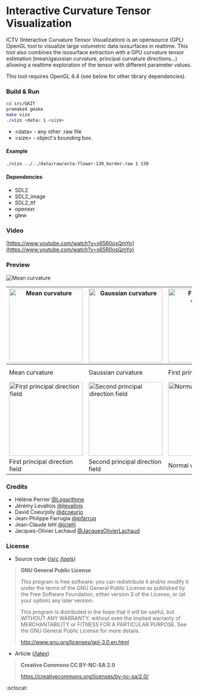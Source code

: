 # Interactive Curvature Tensor Visualization

ICTV (Interactive Curvature Tensor Visualization) is an opensource (GPL) OpenGL tool to visualize large volumetric  data isosurfaces in realtime. This tool also combines the isosurface extraction with a GPU curvature tensor estimation (mean/gaussian curvature, principal curvature directions...) allowing a realtime exploration of the tensor with different parameter values.

This tool requires OpenGL 4.4 (see below for other library dependencies). 


### Build & Run

```sh
cd src/GKIT
premake4 gmake
make vizo
./vizo <data> 1 <size>
```
* \<data\> - any other .raw file
* \<size\> - object's bounding box.

#### Example

```sh
./vizo ../../data/raw/octa-flower-130_border.raw 1 130
```

#### Dependencies

* SDL2
* SDL2_image
* SDL2_ttf
* openexr
* glew

### Video

[https://www.youtube.com/watch?v=s65R0osQmYo](https://www.youtube.com/watch?v=s65R0osQmYo)

### Preview

<img src="http://i.imgur.com/m72QeV9.gif" alt="Mean curvature" />

<img src="https://raw.github.com/dcoeurjo/ICTV/master/latex/figs/EG_dragon_mean.png" alt="Mean curvature" style="width: 200px;"/> | <img src="https://raw.github.com/dcoeurjo/ICTV/master/latex/figs/EG_dragon_gaussian.png" alt="Gaussian curvature" style="width: 200px;"/> | <img src="https://raw.github.com/dcoeurjo/ICTV/master/latex/figs/EG_dragon_k1.png" alt="First principal curvature" style="width: 200px;"/> | <img src="https://raw.github.com/dcoeurjo/ICTV/master/latex/figs/EG_dragon_k2.png" alt="Second principal curvature" style="width: 200px;"/>
------------ | ------------- | ------------- | ------------- 
Mean curvature | Gaussian curvature | First principal curvature | Second principal curvature
<img src="https://raw.github.com/dcoeurjo/ICTV/master/latex/figs/EG_dragon_dir_min.png" alt="First principal direction field" style="width: 200px;"/> | <img src="https://raw.github.com/dcoeurjo/ICTV/master/latex/figs/EG_dragon_dir_max.png" alt="Second principal direction field" style="width: 200px;"/> | <img src="https://raw.github.com/dcoeurjo/ICTV/master/latex/figs/EG_dragon_normal.png" alt="Normal vector field" style="width: 200px;"/> | 
First principal direction field | Second principal direction field | Normal vector field | 

### Credits

*	Hélène Perrier [@Logarithme](https://github.com/Logarithme)
*	Jérémy Levallois [@jlevallois](https://github.com/jlevallois)
*	David Coeurjolly [@dcoeurjo](https://github.com/dcoeurjo)
*	Jean-Philippe Farrugia [@jpfarrug](https://github.com/jpfarrug)
*	Jean-Claude Iehl [@jciehl](https://github.com/jciehl)
*	Jacques-Olivier Lachaud [@JacquesOlivierLachaud](https://github.com/JacquesOlivierLachaud)

### License

* Source code ([/src](https://github.com/dcoeurjo/ICTV/tree/master/src) [/tools](https://github.com/dcoeurjo/ICTV/tree/master/tools))

>	**GNU General Public License**
>	
>    This program is free software: you can redistribute it and/or modify
>    it under the terms of the GNU General Public License as published by
>    the Free Software Foundation, either version 3 of the License, or
>    (at your option) any later version.
>
>    This program is distributed in the hope that it will be useful,
>    but WITHOUT ANY WARRANTY; without even the implied warranty of
>    MERCHANTABILITY or FITNESS FOR A PARTICULAR PURPOSE.  See the
>    GNU General Public License for more details.
>    
>    http://www.gnu.org/licenses/gpl-3.0.en.html

* Article ([/latex](https://github.com/dcoeurjo/ICTV/tree/master/latex))

> **Creative Commons CC BY-NC-SA 2.0**
> 
>    https://creativecommons.org/licenses/by-nc-sa/2.0/


:octocat:
